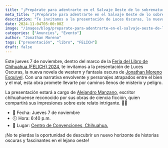 ```yaml
---
title: "¡Prepárate para adentrarte en el Salvaje Oeste de lo sobrenatural!"
meta_title: "¡Prepárate para adentrarte en el Salvaje Oeste de lo sobrenatural!"
description: "Te invitamos a la presentación de Luces Oscuras, la nueva novela de western y fantasía oscura de Jonathan Moreno Esquivel."
date: 2024-11-04T05:00:00Z
image: "/images/blog/preparate-para-adentrarte-en-el-salvaje-oeste-de-lo-sobrenatural.jpeg"
categories: ["Anuncios", "Evento"]
author: "Jonathan Moreno"
tags: ["presentación", "libro", "FELICH"]
draft: false
---
```


Este jueves 7 de noviembre, dentro del marco de la [Feria del Libro de Chihuahua (FELICH) 2024](https://www.facebook.com/FELICHOficial/), te invitamos a la presentación de Luces Oscuras, la nueva novela de western y fantasía oscura de [Jonathan Moreno Esquivel](/authors/jonathan-moreno). Con una narrativa envolvente y personajes atrapados entre el bien y el mal, esta obra promete llevarte por caminos llenos de misterio y peligro.

La presentación estará a cargo de [Alejandro Manzano](/authors/alejandro-manzano), escritor chihuahuense reconocido por sus obras de ciencia ficción, quien compartirá sus impresiones sobre este relato intrigante. 📖✨

- 📅 Fecha: Jueves 7 de noviembre
- 🕕 Hora: 6:40 p.m.
- 📍 Lugar: [Centro de Convenciones, Chihuahua.](https://maps.app.goo.gl/RYcfJ71iiFBrGHsj9)

¡No te pierdas la oportunidad de descubrir un nuevo horizonte de historias oscuras y fascinantes en el lejano oeste!
